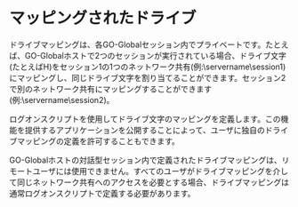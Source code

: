 # マッピングされたドライブ

ドライブマッピングは、各GO-Globalセッション内でプライベートです。たとえば、GO-Globalホストで2つのセッションが実行されている場合、ドライブ文字(たとえばH)をセッション1の1つのネットワーク共有(例:\\servername\session1)にマッピングし、同じドライブ文字を割り当てることができます。セッション2で別のネットワーク共有にマッピングすることができます(例:\\servername\session2)。

ログオンスクリプトを使用してドライブ文字のマッピングを定義します。この機能を提供するアプリケーションを公開することによって、ユーザに独自のドライブマッピングの定義を許可することもできます。

GO-Globalホストの対話型セッション内で定義されたドライブマッピングは、リモートユーザには使用できません。すべてのユーザがドライブマッピングを介して同じネットワーク共有へのアクセスを必要とする場合、ドライブマッピングは通常ログオンスクリプトで定義する必要があります。